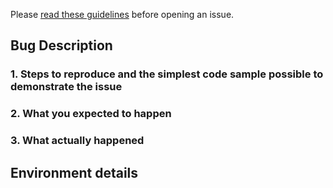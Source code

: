 Please [read these guidelines](http://ibm.biz/cdt-issue-guide) before opening an issue.

<!-- Issues will be CLOSED IMMEDIATELY if the following template is not completed. -->

## Bug Description

### 1. Steps to reproduce and the simplest code sample possible to demonstrate the issue
<!--
Outline the steps you take to make the problem happen.
Provide the simplest code sample you can, in context, that reproduces the issue.
-->

### 2. What you expected to happen

### 3. What actually happened

## Environment details
<!--
- Version(s) that are affected by this issue.
    > 2.0.2
- Java version including vendor and platform
    > 1.8.0_151 OpenJDK macOS
- Spring framework or boot version
    > Spring boot 2.0.2
-->
